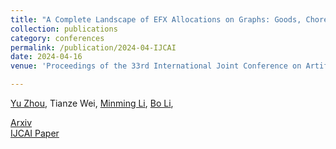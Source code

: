 ```yaml
---
title: "A Complete Landscape of EFX Allocations on Graphs: Goods, Chores and Mixed Manna"
collection: publications
category: conferences
permalink: /publication/2024-04-IJCAI
date: 2024-04-16
venue: 'Proceedings of the 33rd International Joint Conference on Artificial Intelligence (IJCAI-24)'

---
```


[Yu Zhou](https://scholar.google.com/citations?user=04WymBEAAAAJ&hl=zh-TW), Tianze Wei, [Minming Li](https://www.cs.cityu.edu.hk/~minmli/), [Bo Li](http://www4.comp.polyu.edu.hk/~bo2li/),

[Arxiv](https://arxiv.org/pdf/2409.03594) <br>
[IJCAI Paper](https://www.ijcai.org/proceedings/2024/0338.pdf)



